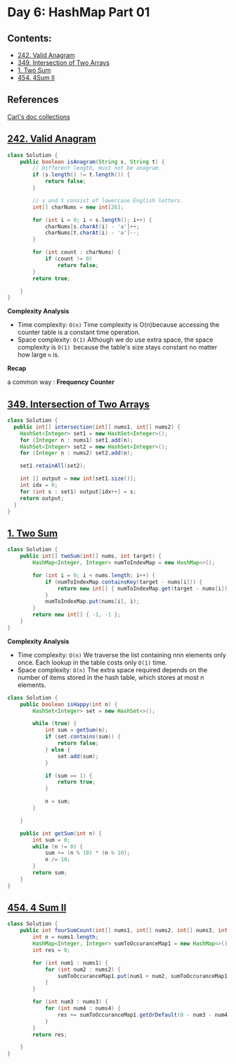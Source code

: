 # Day 6: HashMap Part 01

## Contents:

* [242. Valid Anagram](#242-valid-anagram)
* [349. Intersection of Two Arrays](#349-intersection-of-two-arrays)
* [1. Two Sum](#1-two-sum)
* [454. 4Sum II](#454-4sum-ii)

## References

[Carl's doc collections](https://docs.qq.com/doc/DUFNjYUxYRHRVWklp)

<!-- TOC --><a name="242-valid-anagram"></a>

## [242. Valid Anagram](https://leetcode.com/problems/valid-anagram/)

```java
class Solution {
    public boolean isAnagram(String s, String t) {
        // Different length, must not be anagram.
        if (s.length() != t.length()) {
            return false;
        }

        // s and t consist of lowercase English letters.
        int[] charNums = new int[26];

        for (int i = 0; i < s.length(); i++) {
            charNums[s.charAt(i) - 'a']++;
            charNums[t.charAt(i) - 'a']--;
        }

        for (int count : charNums) {
            if (count != 0)
                return false;
        }
        return true;

    }
}
```

**Complexity Analysis**

* Time complexity: `O(n)`
  Time complexity is O(n)because accessing the counter table is a constant time operation.
* Space complexity: `O(1)`
  Although we do use extra space, the space complexity is `O(1) `because the table's size stays constant no matter how large `n` is.

**Recap**

a common way : **Frequency Counter**

<!-- TOC --><a name="349-intersection-of-two-arrays"></a>

## [349. Intersection of Two Arrays](https://leetcode.com/problems/intersection-of-two-arrays/)

```java
class Solution {
  public int[] intersection(int[] nums1, int[] nums2) {
    HashSet<Integer> set1 = new HashSet<Integer>();
    for (Integer n : nums1) set1.add(n);
    HashSet<Integer> set2 = new HashSet<Integer>();
    for (Integer n : nums2) set2.add(n);

    set1.retainAll(set2);

    int [] output = new int[set1.size()];
    int idx = 0;
    for (int s : set1) output[idx++] = s;
    return output;
  }
}
```

<!-- TOC --><a name="1-two-sum"></a>

## [1. Two Sum](https://leetcode.com/problems/two-sum/)

```java
class Solution {
    public int[] twoSum(int[] nums, int target) {
        HashMap<Integer, Integer> numToIndexMap = new HashMap<>();

        for (int i = 0; i < nums.length; i++) {
            if (numToIndexMap.containsKey(target - nums[i])) {
                return new int[] { numToIndexMap.get(target - nums[i]), i };
            }
            numToIndexMap.put(nums[i], i);
        }
        return new int[] { -1, -1 };
    }
}
```

**Complexity Analysis**

* Time complexity: `O(n)`
  We traverse the list containing nnn elements only once. Each lookup in the table costs only `O(1)` time.
* Space complexity: `O(n)`
  The extra space required depends on the number of items stored in the hash table, which stores at most n elements.


```java
class Solution {
    public boolean isHappy(int n) {
        HashSet<Integer> set = new HashSet<>();

        while (true) {
            int sum = getSum(n);
            if (set.contains(sum)) {
                return false;
            } else {
                set.add(sum);
            }

            if (sum == 1) {
                return true;
            }

            n = sum;
        }

    }

    public int getSum(int n) {
        int sum = 0;
        while (n != 0) {
            sum += (n % 10) * (n % 10);
            n /= 10;
        }
        return sum;
    }
}
```

<!-- TOC --><a name="1-two-sum"></a>

## [454. 4 Sum II](https://leetcode.com/problems/4sum-ii/)

```java
class Solution {
    public int fourSumCount(int[] nums1, int[] nums2, int[] nums3, int[] nums4) {
        int n = nums1.length;
        HashMap<Integer, Integer> sumToOccuranceMap1 = new HashMap<>();
        int res = 0;

        for (int num1 : nums1) {
            for (int num2 : nums2) {
                sumToOccuranceMap1.put(num1 + num2, sumToOccuranceMap1.getOrDefault(num1 + num2, 0) + 1);
            }
        }

        for (int num3 : nums3) {
            for (int num4 : nums4) {
                res += sumToOccuranceMap1.getOrDefault(0 - num3 - num4, 0);
            }
        }
        return res;

    }
}
```
